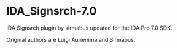 # IDA_Signsrch-7.0

IDA Signsrch plugin by sirmabus updated for the IDA Pro 7.0 SDK.

Original authors are Luigi Auriemma and Sirmabus.

